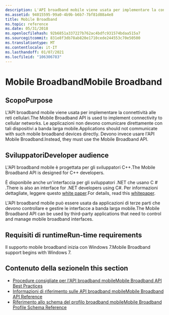 ```yaml
---
description: L'API broadband mobile viene usata per implementare la connettività alle reti cellulari. Le applicazioni non devono comunicare direttamente con tali dispositivi a banda larga mobile. Devono invece usare l'API Mobile Broadband.
ms.assetid: 94015595-99a0-4b9b-b6b7-7bf81d88a4e8
title: Mobile Broadband
ms.topic: reference
ms.date: 05/31/2018
ms.openlocfilehash: 92b6851a337227b762ac4bdfc931574bdaa515a7
ms.sourcegitcommit: 831e8f3db78ab820e1710cede244553c70e50500
ms.translationtype: MT
ms.contentlocale: it-IT
ms.lasthandoff: 01/07/2021
ms.locfileid: "106306783"
---
```

# <a name="mobile-broadband"></a><span data-ttu-id="3dd32-105">Mobile Broadband</span><span class="sxs-lookup"><span data-stu-id="3dd32-105">Mobile Broadband</span></span>

## <a name="purpose"></a><span data-ttu-id="3dd32-106">Scopo</span><span class="sxs-lookup"><span data-stu-id="3dd32-106">Purpose</span></span>

<span data-ttu-id="3dd32-107">L'API broadband mobile viene usata per implementare la connettività alle reti cellulari.</span><span class="sxs-lookup"><span data-stu-id="3dd32-107">The Mobile Broadband API is used to implement connectivity to cellular networks.</span></span> <span data-ttu-id="3dd32-108">Le applicazioni non devono comunicare direttamente con tali dispositivi a banda larga mobile.</span><span class="sxs-lookup"><span data-stu-id="3dd32-108">Applications should not communicate with such mobile broadband devices directly.</span></span> <span data-ttu-id="3dd32-109">Devono invece usare l'API Mobile Broadband.</span><span class="sxs-lookup"><span data-stu-id="3dd32-109">Instead, they must use the Mobile Broadband API.</span></span>

## <a name="developer-audience"></a><span data-ttu-id="3dd32-110">Sviluppatori</span><span class="sxs-lookup"><span data-stu-id="3dd32-110">Developer audience</span></span>

<span data-ttu-id="3dd32-111">L'API broadband mobile è progettata per gli sviluppatori C++.</span><span class="sxs-lookup"><span data-stu-id="3dd32-111">The Mobile Broadband API is designed for C++ developers.</span></span>

<span data-ttu-id="3dd32-112">È disponibile anche un'interfaccia per gli sviluppatori .NET che usano C \# .</span><span class="sxs-lookup"><span data-stu-id="3dd32-112">There is also an interface for .NET developers using C\#.</span></span> <span data-ttu-id="3dd32-113">Per informazioni dettagliate, leggere questo [white paper](https://www.microsoft.com/whdc/connect/wireless/MB_ManagedCode.mspx).</span><span class="sxs-lookup"><span data-stu-id="3dd32-113">For details, read this [whitepaper](https://www.microsoft.com/whdc/connect/wireless/MB_ManagedCode.mspx).</span></span>

<span data-ttu-id="3dd32-114">L'API broadband mobile può essere usata da applicazioni di terze parti che devono controllare e gestire le interfacce a banda larga mobile.</span><span class="sxs-lookup"><span data-stu-id="3dd32-114">The Mobile Broadband API can be used by third-party applications that need to control and manage mobile broadband interfaces.</span></span>

## <a name="run-time-requirements"></a><span data-ttu-id="3dd32-115">Requisiti di runtime</span><span class="sxs-lookup"><span data-stu-id="3dd32-115">Run-time requirements</span></span>

<span data-ttu-id="3dd32-116">Il supporto mobile broadband inizia con Windows 7.</span><span class="sxs-lookup"><span data-stu-id="3dd32-116">Mobile Broadband support begins with Windows 7.</span></span>

## <a name="in-this-section"></a><span data-ttu-id="3dd32-117">Contenuto della sezione</span><span class="sxs-lookup"><span data-stu-id="3dd32-117">In this section</span></span>

-   [<span data-ttu-id="3dd32-118">Procedure consigliate per l'API broadband mobile</span><span class="sxs-lookup"><span data-stu-id="3dd32-118">Mobile Broadband API Best Practices</span></span>](mobile-broadband-best-practices.md)
-   [<span data-ttu-id="3dd32-119">Informazioni di riferimento sulle API broadband mobile</span><span class="sxs-lookup"><span data-stu-id="3dd32-119">Mobile Broadband API Reference</span></span>](mobile-broadband-networks-api-reference.md)
-   [<span data-ttu-id="3dd32-120">Riferimento allo schema del profilo broadband mobile</span><span class="sxs-lookup"><span data-stu-id="3dd32-120">Mobile Broadband Profile Schema Reference</span></span>](schema-schema.md)

